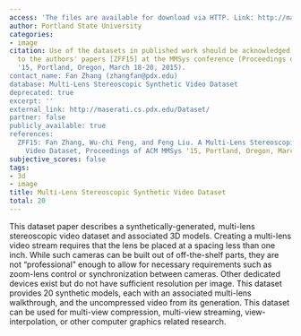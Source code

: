 ```yaml
---
access: 'The files are available for download via HTTP. Link: http://maserati.cs.pdx.edu/Dataset/'
author: Portland State University
categories:
- image
citation: Use of the datasets in published work should be acknowledged by a full citation
  to the authors' papers [ZFF15] at the MMSys conference (Proceedings of ACM MMSys
  '15, Portland, Oregon, March 18-20, 2015).
contact_name: Fan Zhang (zhangfan@pdx.edu)
database: Multi-Lens Stereoscopic Synthetic Video Dataset
deprecated: true
excerpt: ''
external_link: http://maserati.cs.pdx.edu/Dataset/
partner: false
publicly_available: true
references:
  ZFF15: Fan Zhang, Wu-chi Feng, and Feng Liu. A Multi-Lens Stereoscopic Synthetic
    Video Dataset, Proceedings of ACM MMSys '15, Portland, Oregon, March 18-20, 2015.
subjective_scores: false
tags:
- 3d
- image
title: Multi-Lens Stereoscopic Synthetic Video Dataset
total: 20
---
```


This dataset paper describes a synthetically-generated, multi-lens stereoscopic video dataset and associated 3D models. Creating a multi-lens video stream requires that the lens be placed at a spacing less than one inch. While such cameras can be built out of off-the-shelf parts, they are not “professional” enough to allow for necessary requirements such as zoom-lens control or synchronization between cameras. Other dedicated devices exist but do not have sufficient resolution per image. This dataset provides 20 synthetic models, each with an associated multi-lens walkthrough, and the uncompressed video from its generation. This dataset can be used for multi-view compression, multi-view streaming, view-interpolation, or other computer graphics related research.